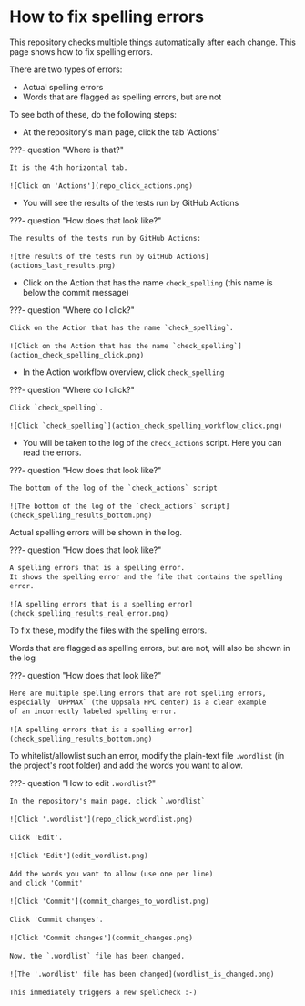 # How to fix spelling errors

This repository checks multiple things automatically after each change.
This page shows how to fix spelling errors.

There are two types of errors:

- Actual spelling errors
- Words that are flagged as spelling errors, but are not

To see both of these, do the following steps:

- At the repository's main page, click the tab 'Actions'

???- question "Where is that?"

    It is the 4th horizontal tab.

    ![Click on 'Actions'](repo_click_actions.png)

- You will see the results of the tests run by GitHub Actions

???- question "How does that look like?"

    The results of the tests run by GitHub Actions:

    ![the results of the tests run by GitHub Actions](actions_last_results.png)

- Click on the Action that has the name `check_spelling` (this
  name is below the commit message)

???- question "Where do I click?"

    Click on the Action that has the name `check_spelling`.

    ![Click on the Action that has the name `check_spelling`](action_check_spelling_click.png)

- In the Action workflow overview, click `check_spelling`

???- question "Where do I click?"

    Click `check_spelling`.

    ![Click `check_spelling`](action_check_spelling_workflow_click.png)

- You will be taken to the log of the `check_actions` script.
  Here you can read the errors.

???- question "How does that look like?"

    The bottom of the log of the `check_actions` script

    ![The bottom of the log of the `check_actions` script](check_spelling_results_bottom.png)

Actual spelling errors will be shown in the log.

???- question "How does that look like?"

    A spelling errors that is a spelling error.
    It shows the spelling error and the file that contains the spelling
    error.

    ![A spelling errors that is a spelling error](check_spelling_results_real_error.png)

To fix these, modify the files with the spelling errors.

Words that are flagged as spelling errors, but are not,
will also be shown in the log

???- question "How does that look like?"

    Here are multiple spelling errors that are not spelling errors,
    especially `UPPMAX` (the Uppsala HPC center) is a clear example
    of an incorrectly labeled spelling error.

    ![A spelling errors that is a spelling error](check_spelling_results_bottom.png)

To whitelist/allowlist such an error, modify the plain-text file `.wordlist`
(in the project's root folder)
and add the words you want to allow.

???- question "How to edit `.wordlist`?"

    In the repository's main page, click `.wordlist`

    ![Click '.wordlist'](repo_click_wordlist.png)

    Click 'Edit'.

    ![Click 'Edit'](edit_wordlist.png)

    Add the words you want to allow (use one per line)
    and click 'Commit'

    ![Click 'Commit'](commit_changes_to_wordlist.png)

    Click 'Commit changes'.

    ![Click 'Commit changes'](commit_changes.png)

    Now, the `.wordlist` file has been changed.

    ![The '.wordlist' file has been changed](wordlist_is_changed.png)

    This immediately triggers a new spellcheck :-)
